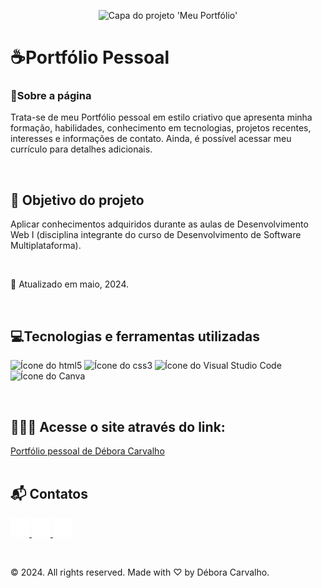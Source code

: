<p align="center">
  <img loading="lazy" src="https://github.com/Debora-Carvalho/DeboraCarvalho/assets/104103793/649fc75b-3659-4ff0-9563-868d8765cdce" alt="Capa do projeto 'Meu Portfólio'"/>
</p>

<h1>☕Portfólio Pessoal</h1>
<h3>📄Sobre a página</h3>
<p> 
  Trata-se de meu Portfólio pessoal em estilo criativo que apresenta minha formação, habilidades, conhecimento em tecnologias, projetos recentes, interesses e informações de contato. Ainda, é possível acessar meu currículo para detalhes adicionais.
</p><br>

<h2>🎯 Objetivo do projeto</h2>
<p>Aplicar conhecimentos adquiridos durante as aulas de Desenvolvimento Web I (disciplina integrante do curso de Desenvolvimento de Software Multiplataforma).</p><br>
<p>📆 Atualizado em maio, 2024.</p><br>

<h2>💻Tecnologias e ferramentas utilizadas</h2>
<p>
  <img loading="lazy" src="https://cdn.jsdelivr.net/gh/devicons/devicon@latest/icons/html5/html5-original.svg" width="40" height="40" alt="Ícone do html5"/> 
  <img loading="lazy" src="https://cdn.jsdelivr.net/gh/devicons/devicon@latest/icons/css3/css3-original.svg" width="40" height="40" alt="Ícone do css3"/> 
  <img loading="lazy" src="https://cdn.jsdelivr.net/gh/devicons/devicon@latest/icons/vscode/vscode-original.svg" width="40" height="40" alt="Ícone do Visual Studio Code"/>  
  <img loading="lazy" src="https://cdn.jsdelivr.net/gh/devicons/devicon@latest/icons/canva/canva-original.svg" width="40" height="40" alt="Ícone do Canva"/>       
</p><br>

<h2>👩🏾‍💻 Acesse o site através do link:</h2>
<a href="https://debora-carvalho.github.io/DeboraCarvalho/" target="_Blank">Portfólio pessoal de Débora Carvalho</a><br><br>

<h2>📬 Contatos</h2>
<p>
  <a class="botao-footer-github" href="https://github.com/Debora-Carvalho/DeboraCarvalho" target="_Blank">
    <img src="assets/icons/github-icon.png" alt="Logo do Github" width="30vw" height="30vh">
  </a>
  <a class="botao-footer-linkedin" href="https://www.linkedin.com/in/debora-vieira-carvalho-45a478205" target="_Blank">
    <img src="assets/icons/linkedin-icon.png" alt="Logo do Linkedin" width="30vw" height="30vh">
  </a>
  <a class="botao-footer-instagram" href="https://www.instagram.com/deboravicarvalho/" target="_Blank">
    <img src="assets/icons/instagram-icon.png" alt="Logo do Instagram" width="30vw" height="30vh">
  </a>
</p><br>

<p>	&copy; 2024. All rights reserved. Made with ♡ by Débora Carvalho.</p> 





